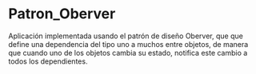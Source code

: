 # Patron_Oberver
Aplicación implementada usando el patrón de diseño Oberver, que que define una dependencia del tipo uno a muchos entre objetos, de manera que cuando uno de los objetos cambia su estado, notifica este cambio a todos los dependientes.

